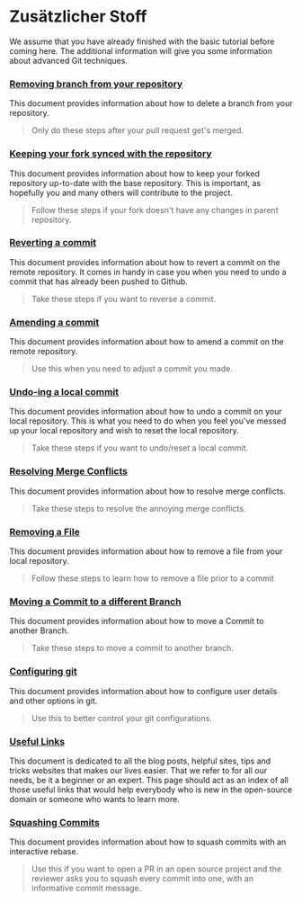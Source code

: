 # Zusätzlicher Stoff

We assume that you have already finished with the basic tutorial before coming here. The additional information will give you some information about advanced Git techniques.

### [ Removing branch from your repository ](removing-branch-from-your-repository.md)
This document provides information about how to delete a branch from your repository.
> Only do these steps after your pull request get's merged.

### [ Keeping your fork synced with the repository ](keeping-your-fork-synced-with-this-repository.md)
This document provides information about how to keep your forked repository up-to-date with the base repository. This is important, as hopefully you and many others will contribute to the project.
> Follow these steps if your fork doesn't have any changes in parent repository.

### [ Reverting a commit](reverting-a-commit.md)
This document provides information about how to revert a commit on the remote repository. It comes in handy in case you when you need to undo a commit that has already been pushed to Github.
> Take these steps if you want to reverse a commit.

### [ Amending a commit](amending-a-commit.md)
This document provides information about how to amend a commit on the remote repository.
> Use this when you need to adjust a commit you made.

### [ Undo-ing a local commit ](undoing-a-commit.md)
This document provides information about how to undo a commit on your local repository. This is what you need to do when you feel you've messed up your local repository and wish to reset the local repository.
> Take these steps if you want to undo/reset a local commit.

### [ Resolving Merge Conflicts ](resolving-merge-conflicts.md)
This document provides information about how to resolve merge conflicts.
> Take these steps to resolve the annoying merge conflicts.

### [Removing a File](removing-a-file.md)
This document provides information about how to remove a file from your local repository.
> Follow these steps to learn how to remove a file prior to a commit

### [ Moving a Commit to a different Branch ](moving-a-commit-to-a-different-branch.md)
This document provides information about how to move a Commit to another Branch.
> Take these steps to move a commit to another branch.

### [ Configuring git ](configuring-git.md)
This document provides information about how to configure user details and other options in git.
> Use this to better control your git configurations.

### [Useful Links](Useful-links-for-further-learning.md)
This document is dedicated to all the blog posts, helpful sites, tips and tricks websites that makes our lives easier. That we refer to for all our needs, be it a beginner or an expert. This page should act as an index of all those useful links that would help everybody who is new in the open-source domain or someone who wants to learn more.

### [ Squashing Commits ](squashing-commits.md)
This document provides information about how to squash commits with an interactive rebase.
> Use this if you want to open a PR in an open source project and the reviewer asks you to squash every commit into one, with an informative commit message.
